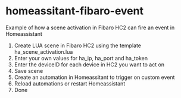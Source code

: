 # homeassitant-fibaro-event
Example of how a scene activation in Fibaro HC2 can fire an event in Homeassistant

1. Create LUA scene in Fibaro HC2 using the template ha_scene_activation.lua
2. Enter your own values for ha_ip, ha_port and ha_token
3. Enter the deviceID for each device in HC2 you want to act on
4. Save scene
5. Create an automation in Homeassitant to trigger on custom event
6. Reload automations or restart Homeassistant
7. Done
